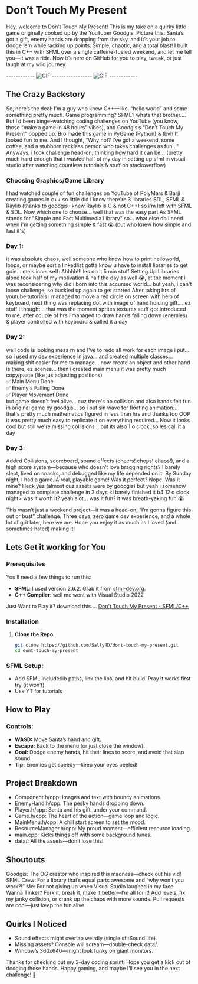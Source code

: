 # Don’t Touch My Present

Hey, welcome to Don’t Touch My Present! This is my take on a quirky little game originally cooked up by the YouTuber Goodgis. Picture this: Santa’s got a gift, enemy hands are dropping from the sky, and it’s your job to dodge ‘em while racking up points. Simple, chaotic, and a total blast! I built this in C++ with SFML over a single caffeine-fueled weekend, and let me tell you—it was a ride. Now it’s here on GitHub for you to play, tweak, or just laugh at my wild journey.

------------ ![GIF](hands%20game%20menu.gif)     -----------------        ![GIF](hands%20game%20play.gif) ------------
## The Crazy Backstory
So, here’s the deal: I’m a guy who knew C++—like, “hello world” and some something pretty much. Game programming? SFML? whats that brother.... But I’d been binge-watching coding challenges on YouTube (you know, those “make a game in 48 hours” vibes), and Goodgis’s “Don’t Touch My Present” popped up. Bro made this game in PyGame (Python) & tbvh It looked fun to me. And I thought, “Why not? I’ve got a weekend, some coffee, and a stubborn reckless person who takes challenges as fun..." Anyways, i took challenge head-on, thinking how hard it can be... (pretty much hard enough that i wasted half of my day in setting up sfml in visual studio after watching countless tutorials & stuff on stackoverflow)

### Choosing Graphics/Game Library
I had watched couple of fun challenges on YouTube of PolyMars & Barji creating games in c++ so little did i know there're 3 libraries SDL, SFML & Raylib (thanks to goodgis i knew Raylib is C & not C++) so i'm left with SFML & SDL. Now which one to choose... well that was the easy part
As SFML stands for "Simple and Fast Multimedia Library" so... what else do i need when i'm getting something simple & fast 😭 (but who knew how simple and fast it's)

### Day 1: 
it was absolute chaos, well someone who knew how to print helloworld, loops, or maybe sort a linkedlist gotta know u have to install libraries to get goin... 
me's inner self: Ahhhh!!! les do it 5 min stuff
Setting Up Libraries alone took half of my motivation & half the day as well 😭, at the moment i was reconsidering why did i born into this accursed world... but yeah, i can't loose challenge, so buckled up again to get started
After taking hrs of youtube tutorials i managed to move a red circle on screen with help of keyboard, next thing was replacing dot with image of hand holding gift.... ez stuff i thought... that was the moment sprites textures stuff got introduced to me, after couple of hrs i managed to draw hands falling down (enemies) & player controlled with keyboard & called it a day

### Day 2: 
well code is looking mess rn and I've to redo all work for each image i put... so i used my dev experience in java... and created multiple classes... making shit easier for me to manage... now create an object and other hand is there, ez scenes... then i created main menu it was pretty much copy/paste (like jus adjusting positions) <br>
✅ Main Menu Done <br>
✅ Enemy's Falling Done <br>
✅ Player Movement Done <br>
 but game doesn't feel alive... cuz there's no collision and also hands felt fun in original game by goodgis... so i put sin wave for floating animation... that's pretty much mathematics figured in less than hrs and thanks too OOP it was pretty much easy to replicate it on everything required...
Now it looks cool but still we're missing collisions... but its also 1 o clock, so les call it a day

### Day 3:

Added Collisions, scoreboard, sound effects (cheers! chops! chaos!), and a high score system—because who doesn’t love bragging rights? I barely slept, lived on snacks, and debugged like my life depended on it. By Sunday night, I had a game. A real, playable game! Was it perfect? Nope. Was it mine? Heck yes (almost cuz assets were by goodgis) but yeah i somehow managed to complete challenge in 3 days <i barely finished it b4 12 o clock night>
was it worth it? yeah alot...
was it fun? it was breath-yaking fun 😭

This wasn’t just a weekend project—it was a head-on, “I’m gonna figure this out or bust” challenge. Three days, zero game dev experience, and a whole lot of grit later, here we are. Hope you enjoy it as much as I loved (and sometimes hated) making it!


## Lets Get it working for You

### Prerequisites

You’ll need a few things to run this:
- **SFML**: I used version 2.6.2. Grab it from [sfml-dev.org](https://www.sfml-dev.org/).
- **C++ Compiler**: well me went with Visual Studio 2022

Just Want to Play it? download this.... [Don't Touch My Present - SFML/C++](https://drive.google.com/file/d/18l7sG139CC4g9HB6QAbVFnbP7Ynu_k2J/view?usp=sharing)

### Installation

1. **Clone the Repo**:
   ```bash
   git clone https://github.com/Sally4D/dont-touch-my-present.git
   cd dont-touch-my-present
### SFML Setup:
-  Add SFML include/lib paths, link the libs, and hit build. Pray it works first try (it won’t).
-  Use YT for tutorials

## How to Play
### Controls:
-  **WASD:** Move Santa’s hand and gift.
-  **Escape:** Back to the menu (or just close the window).
-  **Goal:** Dodge enemy hands, hit their lines to score, and avoid that slap sound.
-  **Tip:** Enemies get speedy—keep your eyes peeled!

## Project Breakdown
-  Component.h/cpp: Images and text with bouncy animations.
-  EnemyHand.h/cpp: The pesky hands dropping down.
-  Player.h/cpp: Santa and his gift, under your command.
-  Game.h/cpp: The heart of the action—game loop and logic.
-  MainMenu.h/cpp: A chill start screen to set the mood.
-  ResourceManager.h/cpp: My proud moment—efficient resource loading.
-  main.cpp: Kicks things off with some background tunes.
-  data/: All the assets—don’t lose this!

## Shoutouts
Goodgis: The OG creator who inspired this madness—check out his vid!
SFML Crew: For a library that’s equal parts awesome and “why won’t you work?!”
Me: For not giving up when Visual Studio laughed in my face.
Wanna Tinker?
Fork it, break it, make it better—I’m all for it! Add levels, fix my janky collision, or crank up the chaos with more sounds. Pull requests are cool—just keep the fun alive.

## Quirks I Noticed
-  Sound effects might overlap weirdly (single sf::Sound life).
-  Missing assets? Console will scream—double-check data/.
-  Window’s 360x640—might look funky on giant monitors.

Thanks for checking out my 3-day coding sprint! Hope you get a kick out of dodging those hands. Happy gaming, and maybe I’ll see you in the next challenge! 🎁

